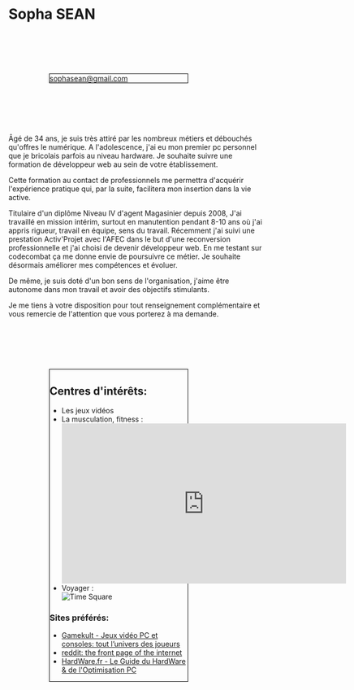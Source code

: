<html>
<head>
<title>Ma présentation</title>
</head>
  
<style>
div {
    border: 1px solid black;
    margin-top: 100px;
    margin-bottom: 100px;
    margin-right: 150px;
    margin-left: 80px;
}
</style>

<h1>Sopha SEAN</h1>
<div><a href="mailto:sophasean@gmail.com">sophasean@gmail.com</a></div>

<body>
<p>Âgé de 34 ans, je suis très attiré par les nombreux métiers et débouchés qu'offres le numérique. A l'adolescence, j'ai eu mon premier pc personnel que je bricolais parfois au niveau hardware. Je souhaite suivre une formation de développeur web au sein de votre établissement.</p>

<p>Cette formation au contact de professionnels me permettra d'acquérir l'expérience pratique qui, par la suite, facilitera mon insertion dans la vie active.</p>

<p>Titulaire d'un diplôme Niveau IV d'agent Magasinier depuis 2008, J'ai travaillé en mission intérim, surtout en manutention pendant 8-10 ans où j'ai appris rigueur, travail en équipe, sens du travail. Récemment j'ai suivi une prestation Activ'Projet avec l'AFEC dans le but d'une reconversion professionnelle et j'ai choisi de devenir développeur web. En me testant sur codecombat ça me donne envie de poursuivre ce métier. Je souhaite désormais améliorer mes compétences et évoluer.</p>

<p>De même, je suis doté d'un bon sens de l'organisation, j'aime être autonome dans mon travail et avoir des objectifs stimulants.</p>

<p>Je me tiens à votre disposition pour tout renseignement complémentaire et vous remercie de l'attention que vous porterez à ma demande.</p>

<div>
<h2>Centres d'intérêts:</h2>
<ul>
<li>Les jeux vidéos</li>
  
<li>La musculation, fitness :</li>
  
<iframe width="560" height="315" src="https://www.youtube.com/embed/Zd0l62YyMac" frameborder="0" allow="autoplay; encrypted-media" allowfullscreen></iframe>

<li>Voyager :</li>

<img src="https://user-images.githubusercontent.com/39929423/41124622-d63f76a4-6aa2-11e8-9bd8-d7d59e05d058.jpg" alt="Time Square">
</ul>

<h3>Sites préférés:</h3>
<ul>
<li>
  <a href="https://www.gamekult.com/">Gamekult - Jeux vidéo PC et consoles: tout l’univers des joueurs</a>
</li>
<li>
  <a href="https://www.reddit.com/">reddit: the front page of the internet</a>
</li>
<li>
  <a href="https://www.hardware.fr/">HardWare.fr - Le Guide du HardWare & de l'Optimisation PC</a>
</li>

</ul>
</div>


</body>
</html>
